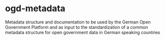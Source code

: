 ogd-metadata
==================

Metadata structure and documentation to be used by the German Open Government Platform and as input to the standardization of a common metadata structure for open government data in German speaking countries

